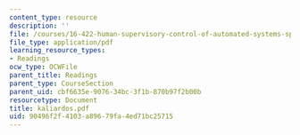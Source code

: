 ```yaml
---
content_type: resource
description: ''
file: /courses/16-422-human-supervisory-control-of-automated-systems-spring-2004/90496f2f4103a89679fa4ed71bc25715_kaliardos.pdf
file_type: application/pdf
learning_resource_types:
- Readings
ocw_type: OCWFile
parent_title: Readings
parent_type: CourseSection
parent_uid: cbf6635e-9076-34bc-3f1b-870b97f2b00b
resourcetype: Document
title: kaliardos.pdf
uid: 90496f2f-4103-a896-79fa-4ed71bc25715
---
```

